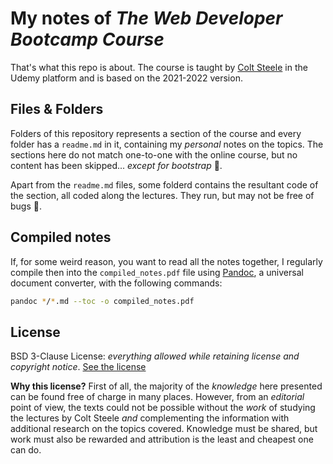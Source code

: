 # My notes of *The Web Developer Bootcamp Course*

That's what this repo is about. The course is taught by [Colt Steele](https://github.com/Colt) in the Udemy platform and is based on the 2021-2022 version.

## Files & Folders
Folders  of this repository represents a section of the course and every folder has a `readme.md` in it, containing my *personal* notes on the topics. The sections here do not match one-to-one with the online course, but no content has been skipped... *except for bootstrap* :boot:.

Apart from the `readme.md` files, some folderd contains the resultant code of the section, all coded along the lectures. They run, but may not be free of bugs :bug:.

## Compiled notes
If, for some weird reason, you want to read all the notes together, I regularly compile then into the `compiled_notes.pdf` file using [Pandoc](https://pandoc.org/), a universal document converter, with the following commands:

```sh
pandoc */*.md --toc -o compiled_notes.pdf
```

## License

BSD 3-Clause License: *everything allowed while retaining license and copyright notice*. [See the license](LICENSE.md)

**Why this license?** 
First of all, the majority of the *knowledge* here presented can be found free of charge in many places. However, from an *editorial* point of view, the texts could not be possible without the *work* of studying the lectures by Colt Steele *and* complementing the information with additional research on the topics covered. Knowledge must be shared, but work must also be rewarded and attribution is the least and cheapest one can do.